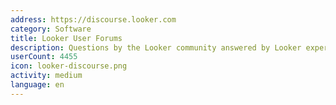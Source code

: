 ```yaml
---
address: https://discourse.looker.com
category: Software
title: Looker User Forums
description: Questions by the Looker community answered by Looker experts
userCount: 4455
icon: looker-discourse.png
activity: medium
language: en
---
```

